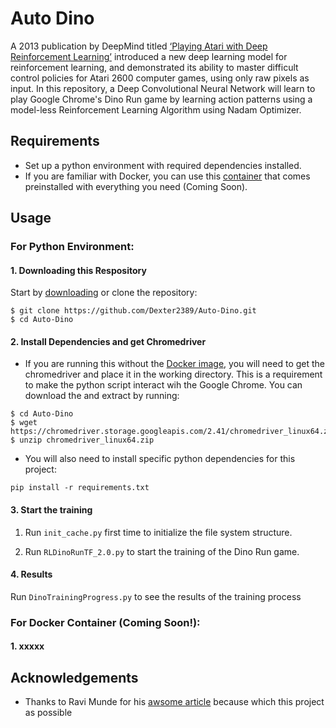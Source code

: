 # Auto Dino
A 2013 publication by DeepMind titled [‘Playing Atari with Deep Reinforcement Learning’](https://www.cs.toronto.edu/~vmnih/docs/dqn.pdf) introduced a new deep learning model for reinforcement learning, and demonstrated its ability to master difficult control policies for Atari 2600 computer games, using only raw pixels as input. In this repository, a Deep Convolutional Neural Network will learn to play Google Chrome's Dino Run game by learning action patterns using a model-less Reinforcement Learning Algorithm using Nadam Optimizer.

## Requirements
* Set up a python environment with required dependencies installed.
* If you are familiar with Docker, you can use this [container]() that comes preinstalled with everything you need (Coming Soon).

## Usage
### For Python Environment:
#### 1. Downloading this Respository
  Start by [downloading](https://github.com/Dexter2389/Auto-Dino/archive/master.zip) or clone the repository:
  
  ```
  $ git clone https://github.com/Dexter2389/Auto-Dino.git
  $ cd Auto-Dino
  ```
  
#### 2. Install Dependencies and get Chromedriver
  * If you are running this without the [Docker image](), you will need to get the chromedriver and place it in the working directory. This is a requirement to make the python script interact wih the Google Chrome. You can download the and extract by running:
  
  ```
  $ cd Auto-Dino
  $ wget https://chromedriver.storage.googleapis.com/2.41/chromedriver_linux64.zip
  $ unzip chromedriver_linux64.zip
  ```
  * You will also need to install specific python dependencies for this project:
  
  ```
  pip install -r requirements.txt
  ```
#### 3. Start the training
  1. Run ```init_cache.py``` first time to initialize the file system structure.
  
  2. Run ```RLDinoRunTF_2.0.py``` to start the training of the Dino Run game.
  
  #### 4. Results
  Run ```DinoTrainingProgress.py``` to see the results of the training process
  
### For Docker Container (Coming Soon!):
  #### 1. xxxxx
  

## Acknowledgements
* Thanks to Ravi Munde for his [awsome article](https://blog.paperspace.com/dino-run/) because which this project as possible
